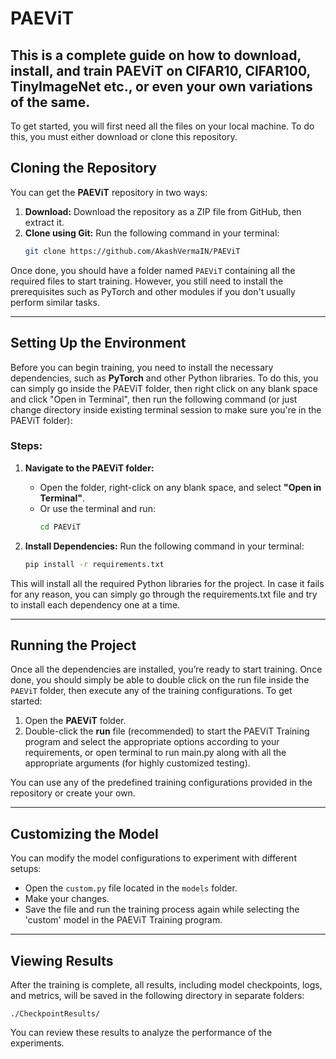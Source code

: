 # PAEViT

This is a complete guide on how to download, install, and train PAEViT on CIFAR10, CIFAR100, TinyImageNet etc., or even your own variations of the same. 
---
To get started, you will first need all the files on your local machine. To do this, you must either download or clone this repository.
## Cloning the Repository
You can get the **PAEViT** repository in two ways:
1. **Download:** Download the repository as a ZIP file from GitHub, then extract it.
2. **Clone using Git:** Run the following command in your terminal:
   ```bash
   git clone https://github.com/AkashVermaIN/PAEViT
   ```

Once done, you should have a folder named `PAEViT` containing all the required files to start training. However, you still need to install the prerequisites such as PyTorch and other modules if you don't usually perform similar tasks. 

---

## Setting Up the Environment
Before you can begin training, you need to install the necessary dependencies, such as **PyTorch** and other Python libraries. To do this, you can simply go inside the PAEViT folder, then right click on any blank space and click "Open in Terminal", then run the following command (or just change directory inside existing terminal session to make sure you're in the PAEViT folder):

### Steps:
1. **Navigate to the PAEViT folder:**
   - Open the folder, right-click on any blank space, and select **"Open in Terminal"**.
   - Or use the terminal and run:
     ```bash
     cd PAEViT
     ```

2. **Install Dependencies:**
   Run the following command in your terminal:
   ```bash
   pip install -r requirements.txt
   ```

This will install all the required Python libraries for the project. In case it fails for any reason, you can simply go through the requirements.txt file and try to install each dependency one at a time.

---

## Running the Project
Once all the dependencies are installed, you’re ready to start training. Once done, you should simply be able to double click on the run file inside the `PAEViT` folder, then execute any of the training configurations.  To get started:
1. Open the **PAEViT** folder.
2. Double-click the **run** file (recommended) to start the PAEViT Training program and select the appropriate options according to your requirements, or open terminal to run main.py along with all the appropriate arguments (for highly customized testing).

You can use any of the predefined training configurations provided in the repository or create your own.

---

## Customizing the Model
You can modify the model configurations to experiment with different setups:
- Open the `custom.py` file located in the `models` folder.
- Make your changes.
- Save the file and run the training process again while selecting the 'custom' model in the PAEViT Training program.

---

## Viewing Results
After the training is complete, all results, including model checkpoints, logs, and metrics, will be saved in the following directory in separate folders:
```
./CheckpointResults/
```

You can review these results to analyze the performance of the experiments.


